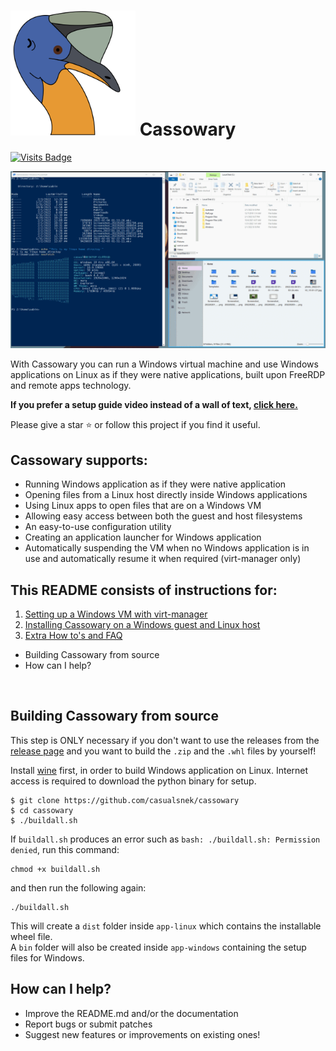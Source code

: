 # <img src="app-linux/src/cassowary/gui/extrares/cassowary.svg" alt="Logo" width="200"/>  Cassowary

[![Visits Badge](https://badges.pufler.dev/visits/casualsnek/cassowary)](https://github.com/casualsnek)

![App Demo GIF](docs/img/app-preview.gif)

With Cassowary you can run a Windows virtual machine and use Windows applications on Linux as if they were native applications, built upon FreeRDP and remote apps technology.

**If you prefer a setup guide video instead of a wall of text, [click here.](https://www.youtube.com/watch?v=ftq-c_VgmK0)**

Please give a star ⭐ or follow this project if you find it useful.

## Cassowary supports:

- Running Windows application as if they were native application
- Opening files from a Linux host directly inside Windows applications
- Using Linux apps to open files that are on a Windows VM
- Allowing easy access between both the guest and host filesystems
- An easy-to-use configuration utility
- Creating an application launcher for Windows application
- Automatically suspending the VM when no Windows application is in use and automatically resume it when required (virt-manager only)

## This README consists of instructions for:

1. [Setting up a Windows VM with virt-manager](docs/1-virt-manager.md)
2. [Installing Cassowary on a Windows guest and Linux host](docs/2-cassowary-install.md)
3. [Extra How to's and FAQ](docs/3-faq.md)
* Building Cassowary from source
* How can I help?

<br>

## Building Cassowary from source

This step is ONLY necessary if you don't want to use the releases from the [release page](https://github.com/casualsnek/cassowary/releases) and you want to build the `.zip` and the `.whl` files by yourself!

Install [wine](https://wiki.winehq.org/Download) first, in order to build Windows application on Linux. Internet access is required to download the python binary for setup. 

```
$ git clone https://github.com/casualsnek/cassowary
$ cd cassowary
$ ./buildall.sh
```

If `buildall.sh` produces an error such as `bash: ./buildall.sh: Permission denied`, run this command:

```
chmod +x buildall.sh
```

and then run the following again:

```
./buildall.sh
```

This will create a `dist` folder inside `app-linux` which contains the installable wheel file.  
A `bin` folder will also be created inside `app-windows` containing the setup files for Windows.

## How can I help?

- Improve the README.md and/or the documentation
- Report bugs or submit patches
- Suggest new features or improvements on existing ones!
